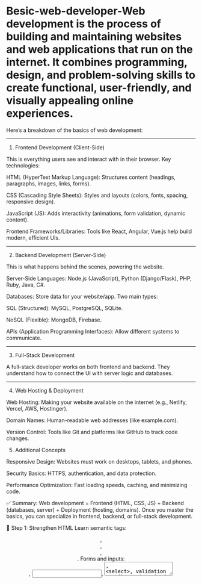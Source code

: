 # Besic-web-developer-Web development is the process of building and maintaining websites and web applications that run on the internet. It combines programming, design, and problem-solving skills to create functional, user-friendly, and visually appealing online experiences.

Here’s a breakdown of the basics of web development:


---

1. Frontend Development (Client-Side)

This is everything users see and interact with in their browser.
Key technologies:

HTML (HyperText Markup Language): Structures content (headings, paragraphs, images, links, forms).

CSS (Cascading Style Sheets): Styles and layouts (colors, fonts, spacing, responsive design).

JavaScript (JS): Adds interactivity (animations, form validation, dynamic content).

Frontend Frameworks/Libraries: Tools like React, Angular, Vue.js help build modern, efficient UIs.



---

2. Backend Development (Server-Side)

This is what happens behind the scenes, powering the website.

Server-Side Languages: Node.js (JavaScript), Python (Django/Flask), PHP, Ruby, Java, C#.

Databases: Store data for your website/app. Two main types:

SQL (Structured): MySQL, PostgreSQL, SQLite.

NoSQL (Flexible): MongoDB, Firebase.


APIs (Application Programming Interfaces): Allow different systems to communicate.



---

3. Full-Stack Development

A full-stack developer works on both frontend and backend. They understand how to connect the UI with server logic and databases.


---

4. Web Hosting & Deployment

Web Hosting: Making your website available on the internet (e.g., Netlify, Vercel, AWS, Hostinger).

Domain Names: Human-readable web addresses (like example.com).

Version Control: Tools like Git and platforms like GitHub to track code changes.

5. Additional Concepts

Responsive Design: Websites must work on desktops, tablets, and phones.

Security Basics: HTTPS, authentication, and data protection.

Performance Optimization: Fast loading speeds, caching, and minimizing code.

✅ Summary:
Web development = Frontend (HTML, CSS, JS) + Backend (databases, server) + Deployment (hosting, domains).
Once you master the basics, you can specialize in frontend, backend, or full-stack development.


🔹 Step 1: Strengthen HTML
Learn semantic tags: <header>, <section>, <article>, <footer>.
Forms and inputs: <form>, <input>, <textarea>, <select>, validation attributes (required, pattern).
Media tags: <audio>, <video>, <picture>.
Accessibility basics: alt, aria-label, tabindex.
✅ Practice: Build a resume page using only semantic HTML.
🔹 Step 2: Enhance CSS
Selectors: attribute selectors, pseudo-classes (:hover, :nth-child()), pseudo-elements (::before, ::after).
Box Model & positioning (relative, absolute, sticky, fixed).
Flexbox & Grid layouts.
CSS variables (--main-color).
Transitions, animations, and transforms.
✅ Practice: Clone a modern landing page design (like a product site) with only HTML + CSS.
🔹 Step 3: JavaScript Fundamentals
Variables (let, const), functions, arrays, objects.
Loops and conditionals.
Events (onclick, addEventListener).
DOM selection:
Copy code
Js
document.getElementById("id")
document.querySelector(".class")
DOM manipulation:
Copy code
Js
element.textContent = "Hello";
element.style.color = "blue";
Creating elements dynamically:
Copy code
Js
let div = document.createElement("div");
div.textContent = "New Element";
document.body.appendChild(div);
✅ Practice: Build a to-do list app (add/remove tasks dynamically).
🔹 Step 4: Projects for DOM Practice
Image Slider/Carousel
– Use JS to change images automatically or on button click.
Form Validation
– Check email, password strength, etc., before submission.
Theme Switcher
– Toggle between light/dark mode with a button.
Mini Games
– Rock-paper-scissors, quiz app, or number guessing.

